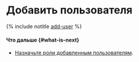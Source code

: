 # Добавить пользователя

{% include notitle [add-user](../../_includes/organization/add-user.md) %}

#### Что дальше {#what-is-next}

* [Назначьте роли добавленным пользователям](../../iam/operations/roles/grant.md).
